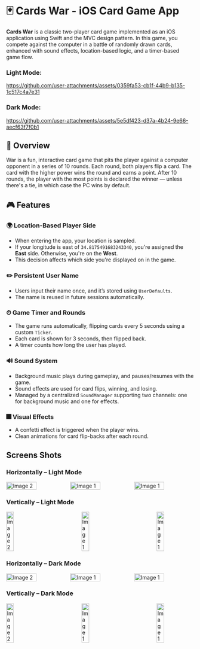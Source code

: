 # 🃏 Cards War - iOS Card Game App
**Cards War** is a classic two-player card game implemented as an iOS application using Swift and the MVC design pattern. In this game, you compete against the computer in a battle of randomly drawn cards, enhanced with sound effects, location-based logic, and a timer-based game flow.

### Light Mode:
https://github.com/user-attachments/assets/0359fa53-cb1f-44b9-b135-1c517c4a7e31

### Dark Mode:
https://github.com/user-attachments/assets/5e5df423-d37a-4b24-9e66-aecf63f7f0b1

## 📲 Overview
War is a fun, interactive card game that pits the player against a computer opponent in a series of 10 rounds. Each round, both players flip a card. The card with the higher power wins the round and earns a point. After 10 rounds, the player with the most points is declared the winner — unless there's a tie, in which case the PC wins by default.

## 🎮 Features

### 🌍 Location-Based Player Side
- When entering the app, your location is sampled.
- If your longitude is east of `34.8175491683243340`, you're assigned the **East** side. Otherwise, you're on the **West**.
- This decision affects which side you're displayed on in the game.

### ✏️ Persistent User Name
- Users input their name once, and it’s stored using `UserDefaults`.
- The name is reused in future sessions automatically.

### ⏱ Game Timer and Rounds
- The game runs automatically, flipping cards every 5 seconds using a custom `Ticker`.
- Each card is shown for 3 seconds, then flipped back.
- A timer counts how long the user has played.

### 🔊 Sound System
- Background music plays during gameplay, and pauses/resumes with the game.
- Sound effects are used for card flips, winning, and losing.
- Managed by a centralized `SoundManager` supporting two channels: one for background music and one for effects.

### 🎆 Visual Effects
- A confetti effect is triggered when the player wins.
- Clean animations for card flip-backs after each round.

## Screens Shots
### Horizontally – Light Mode
<div style="display: flex; justify-content: space-between; gap: 10px;">
  <img src="https://github.com/user-attachments/assets/30a36ac6-f75b-41f7-a5a0-06e6415cfb1e" alt="Image 2" style="width: 50%; height: 50%;">
  <img src="https://github.com/user-attachments/assets/abeaf213-6a03-416c-97d5-ce4b6c460b46" alt="Image 1" style="width: 50%; height: 50%;">
  <img src="https://github.com/user-attachments/assets/31824ce1-91e7-4288-b340-9bd68d874262" alt="Image 1" style="width: 50%; height: 50%;">
</div>

### Vertically – Light Mode
<div style="display: flex; justify-content: space-between; gap: 10px;">
  <img src="https://github.com/user-attachments/assets/d964b96e-1dd5-4dd6-961f-914997fe729a" alt="Image 2" style="width: 20%; height: 20%;">
  <img src="https://github.com/user-attachments/assets/b37c2f68-8fda-446e-89be-c62f00e89e5a" alt="Image 1" style="width: 20%; height: 20%;">
  <img src="https://github.com/user-attachments/assets/1f898597-0daf-42e2-9ebb-879da2dcfc9c" alt="Image 1" style="width: 20%; height: 20%;">
</div>

### Horizontally – Dark Mode
<div style="display: flex; justify-content: space-between; gap: 10px;">
  <img src="https://github.com/user-attachments/assets/9f529d31-ae53-4f72-8ff5-3da9626d7bae" alt="Image 2" style="width: 50%; height: 50%;">
  <img src="https://github.com/user-attachments/assets/03820bf8-4423-489b-805e-df35987d226f" alt="Image 1" style="width: 50%; height: 50%;">
  <img src="https://github.com/user-attachments/assets/08601743-2875-43ef-90c5-47ca7e33eaa6" alt="Image 1" style="width: 50%; height: 50%;">
</div>

### Vertically – Dark Mode
<div style="display: flex; justify-content: space-between; gap: 10px;">
  <img src="https://github.com/user-attachments/assets/7f5f6a26-89e5-4fdf-b5d4-f2a305e7f0c7" alt="Image 2" style="width: 20%; height: 20%;">
  <img src="https://github.com/user-attachments/assets/8461d852-0310-41c0-aaa3-ab5f87ba8e7a" alt="Image 1" style="width: 20%; height: 20%;">
  <img src="https://github.com/user-attachments/assets/c79790c3-d5ae-4d08-a675-52ddc6005706" alt="Image 1" style="width: 20%; height: 20%;">
</div>
